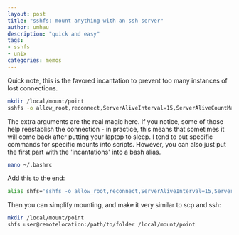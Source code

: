 ```yaml
---
layout: post
title: "sshfs: mount anything with an ssh server"
author: umhau
description: "quick and easy"
tags: 
- sshfs
- unix
categories: memos
---
```


Quick note, this is the favored incantation to prevent too many instances of lost connections. 

```sh
mkdir /local/mount/point
sshfs -o allow_root,reconnect,ServerAliveInterval=15,ServerAliveCountMax=3  user@remotelocation:/path/to/folder /local/mount/point
```

The extra arguments are the real magic here.  If you notice, some of those help reestablish the connection - in practice, this means that sometimes it will come back after putting your laptop to sleep.  I tend to put specific commands for specific mounts into scripts. However, you can also just put the first part with the 'incantations' into a bash alias.

```Bash
nano ~/.bashrc
```
Add this to the end:
```Bash
alias shfs='sshfs -o allow_root,reconnect,ServerAliveInterval=15,ServerAliveCountMax=3 '
```

Then you can simplify mounting, and make it very similar to scp and ssh:

```Bash
mkdir /local/mount/point
shfs user@remotelocation:/path/to/folder /local/mount/point
```